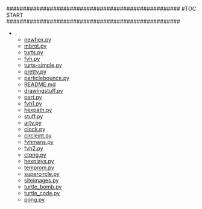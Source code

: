 





####################################################
#TOC START
####################################################
* .
    * [newhex.py](./newhex.py)
    * [mbrot.py](./mbrot.py)
    * [turts.py](./turts.py)
    * [fvh.py](./fvh.py)
    * [turts-simple.py](./turts-simple.py)
    * [pretty.py](./pretty.py)
    * [particlebounce.py](./particlebounce.py)
    * [README.md](./README.md)
    * [drawingstuff.py](./drawingstuff.py)
    * [part.py](./part.py)
    * [fvh1.py](./fvh1.py)
    * [hexpath.py](./hexpath.py)
    * [stuff.py](./stuff.py)
    * [arty.py](./arty.py)
    * [clock.py](./clock.py)
    * [circleint.py](./circleint.py)
    * [fvhmans.py](./fvhmans.py)
    * [fvh2.py](./fvh2.py)
    * [ctpng.py](./ctpng.py)
    * [hexplays.py](./hexplays.py)
    * [temprom.py](./temprom.py)
    * [supercircle.py](./supercircle.py)
    * [siteimages.py](./siteimages.py)
    * [turtle_bomb.py](./turtle_bomb.py)
    * [turtle_code.py](./turtle_code.py)
    * [pong.py](./pong.py)
